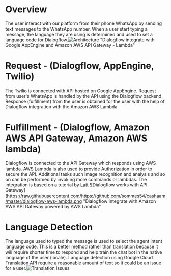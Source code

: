# Overview
The user interact with our platform from their phone WhatsApp by sending text messages to the WhatsApp number. When a user start typing a message, the language they are using is determined and used to set a language code for Dialogflow.![Architecture](https://github.com/sommes54/cashaam/master/architecture.png) "Dialogflow integrate with Google AppEngine and Amazon AWS API Gateway - Lambda"

# Request - (Dialogflow, AppEngine, Twilio)
The Twilio is connected with API hosted on Google AppEngine. Request from user's WhatsApp is handled by the API using the Dialogflow backend. Response (fulfillment) from the user is obtained for the user with the help of Dialogflow integration with the Amazon AWS Lambda

# Fulfillment - (Dialogflow, Amazon AWS API Gateway, Amazon AWS lambda)
Dialogflow is connected to the API Gateway which responds using AWS lambda. AWS Lambda is also used to provide Authorization in order to secure the API. Additional tasks such image recognition and analysis and so on can be performed by invoking more commands or lambdas. The integration is based on a tutorial by [Latt](https://medium.com/faun/building-chatbot-with-google-dialogflow-with-aws-lambda-e19872e1589)
![Dialogflow works with API Gateway](https://raw.githubusercontent.com/https://github.com/sommes54/cashaam/master/dialogflow-aws-lambda.png "Dialogflow integrate with Amazon AWS API Gateway powered by AWS Lambda"

# Language Detection
The language used to typed the message is used to select the agent intent language code. This is a better method rather than translation because it will require shorter time to respond and help train the chat bot in the native language of the user (locale). Language detection using Google Cloud Translation API require a reasonable amount of text so it could be an issue for a user.![Translation Issues](https://www.quora.com/How-does-Amazon-Translate-compare-to-Google-Translate)
